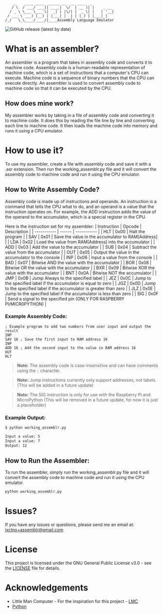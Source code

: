 ```text
    _    ____ ____  _____ __  __ ____  _          
   / \  / ___/ ___|| ____|  \/  | __ )| |    _ __ 
  / _ \ \___ \___ \|  _| | |\/| |  _ \| |   | '__|
 / ___ \ ___) |__) | |___| |  | | |_) | |___| |   
/_/   \_\____/____/|____Assembly Language Emulator
```
<!-- Version display from version.txt -->
![GitHub release (latest by date)](https://img.shields.io/github/v/release/jxctn0/assemblr_old?label=Latest%20Release&style=for-the-badge)

# What is an assembler?
An assembler is a program that takes in assembly code and converts it to machine code. Assembly code is a human-readable representation of machine code, which is a set of instructions that a computer's CPU can execute. Machine code is a sequence of binary numbers that the CPU can execute directly. An assembler is used to convert assembly code to machine code so that it can be executed by the CPU.

## How does mine work?
My assembler works by taking in a file of assembly code and converting it to machine code. It does this by reading the file line by line and converting each line to machine code. It then loads the machine code into memory and runs it using a CPU emulator.

# How to use it?
To use my assembler, create a file with assembly code and save it with a .asr extension. Then run the working_assemblr.py file and it will convert the assembly code to machine code and run it using the CPU emulator.

## How to Write Assembly Code?
Assembly code is made up of instructions and operands. An instruction is a command that tells the CPU what to do, and an operand is a value that the instruction operates on. For example, the ADD instruction adds the value of the operand to the accumulator, which is a special register in the CPU.

Here is the instruction set for my assembler:
| Instruction | Opcode | Description |
| ----------- | ------ | ----------- |
| HLT         | 0x00   | Halt the program |
| SAV         | 0x01   | Save the value in the accumulator to RAM[Address] |
| LDA         | 0x02   | Load the value from RAM[Address] into the accumulator |
| ADD         | 0x03   | Add the value to the accumulator |
| SUB         | 0x04   | Subtract the value from the accumulator |
| OUT         | 0x05   | Output the value in the accumulator to the console |
| INP         | 0x06   | Input a value from the console |
| BAD         | 0x07   | Bitwise AND the value with the accumulator |
| BOR         | 0x08   | Bitwise OR the value with the accumulator |
| BXR         | 0x09   | Bitwise XOR the value with the accumulator |
| BNT         | 0x0A   | Bitwise NOT the accumulator |
| JMP         | 0x0B   | Jump Always to the specified label |
| JEZ         | 0x0C   | Jump to the specified label if the accumulator is equal to zero |
| JGZ         | 0x0D   | Jump to the specified label if the accumulator is greater than zero |
| JLZ         | 0x0E   | Jump to the specified label if the accumulator is less than zero |
| SIG         | 0x0F   | Send a signal to the specified pin (ONLY FOR RASPBERRY PI/MICR0PYTHON) |

### Example Assembly Code:
```assembly
; Example program to add two numbers from user input and output the result
INP
SAV 16 ; Save the first input to RAM address 16
INP
ADD 16 ; Add the second input to the value in RAM address 16
OUT
HLT
```

> **Note:** The assembly code is case-insensitive and can have comments using the `;` character.

> **Note:** Jump instructions currently only support addresses, not labels. (This will be added in a future update)

> **Note:** The SIG instruction is only for use with the Raspberry Pi and MicroPython (This will be removed in a future update, for now it is just a placeholder)

### Example Output:
```bash
$ python working_assemblr.py

Input a value: 5
Input a value: 7
Output: 12
```

## How to Run the Assembler:
To run the assembler, simply run the working_assemblr.py file and it will convert the assembly code to machine code and run it using the CPU emulator.

```bash
python working_assemblr.py
```
# Issues?
If you have any issues or questions, please send me an email at: [jxctno+assemblr@gmail.com](mailto:jxctno+assemblr@gmail.com)

# License
This project is licensed under the GNU General Public License v3.0 - see the [LICENSE](LICENSE) file for details.

# Acknowledgements
* Little Man Computer - For the inspiration for this project - [LMC](https://peterhigginson.co.uk/LMC/)
* [Python](https://www.python.org/)